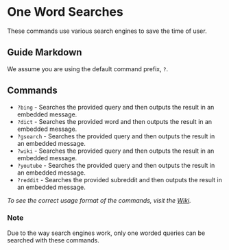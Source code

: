 # One Word Searches
These commands use various search engines to save the time of user.

## Guide Markdown
We assume you are using the default command prefix, `?`. 

## Commands
* `?bing` - Searches the provided query and then outputs the result in an embedded message.  
* `?dict` - Searches the provided word and then outputs the result in an embedded message.  
* `?gsearch` - Searches the provided query and then outputs the result in an embedded message.  
* `?wiki` - Searches the provided query and then outputs the result in an embedded message.  
* `?youtube` - Searches the provided query and then outputs the result in an embedded message. 
* `?reddit` - Searches the provided subreddit and then outputs the result in an embedded message. 

*To see the correct usage format of the commands, visit the [Wiki](https://github.com/Strand-Custom-Commands/Strand-Custom-Commands/wiki).*

### Note
Due to the way search engines work, only one worded queries can be searched with these commands.
